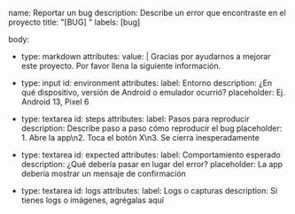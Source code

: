 name: Reportar un bug
description: Describe un error que encontraste en el proyecto
title: "[BUG] "
labels: [bug]

body:
  - type: markdown
    attributes:
      value: |
        Gracias por ayudarnos a mejorar este proyecto. Por favor llena la siguiente información.

  - type: input
    id: environment
    attributes:
      label: Entorno
      description: ¿En qué dispositivo, versión de Android o emulador ocurrió?
      placeholder: Ej. Android 13, Pixel 6

  - type: textarea
    id: steps
    attributes:
      label: Pasos para reproducir
      description: Describe paso a paso cómo reproducir el bug
      placeholder: 1. Abre la app\n2. Toca el botón X\n3. Se cierra inesperadamente

  - type: textarea
    id: expected
    attributes:
      label: Comportamiento esperado
      description: ¿Qué debería pasar en lugar del error?
      placeholder: La app debería mostrar un mensaje de confirmación

  - type: textarea
    id: logs
    attributes:
      label: Logs o capturas
      description: Si tienes logs o imágenes, agrégalas aquí
